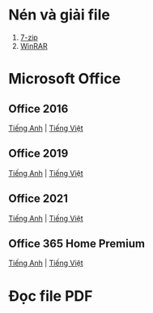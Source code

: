 # Nén và giải file
1. [7-zip](https://www.7-zip.org/a/7z2301-arm64.exe)
2. [WinRAR](https://www.win-rar.com/fileadmin/winrar-versions/winrar/winrar-x64-624.exe)
   
# Microsoft Office
## Office 2016
[Tiếng Anh]() | [Tiếng Việt]()
## Office 2019
[Tiếng Anh]() | [Tiếng Việt]()
## Office 2021
[Tiếng Anh]() | [Tiếng Việt]()
## Office 365 Home Premium
[Tiếng Anh]() | [Tiếng Việt]()

# Đọc file PDF
